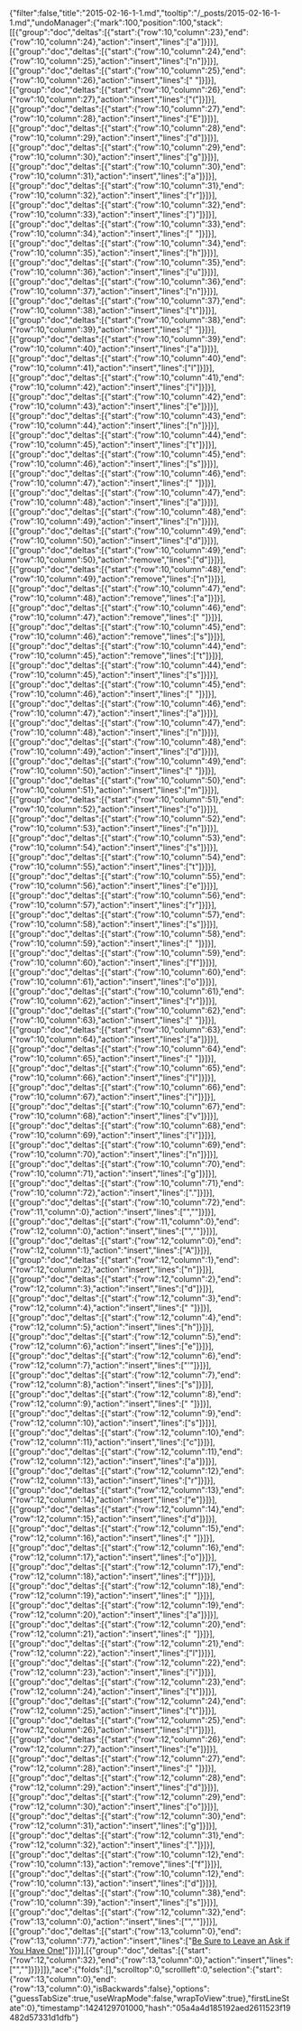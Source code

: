 {"filter":false,"title":"2015-02-16-1-1.md","tooltip":"/_posts/2015-02-16-1-1.md","undoManager":{"mark":100,"position":100,"stack":[[{"group":"doc","deltas":[{"start":{"row":10,"column":23},"end":{"row":10,"column":24},"action":"insert","lines":["a"]}]}],[{"group":"doc","deltas":[{"start":{"row":10,"column":24},"end":{"row":10,"column":25},"action":"insert","lines":["n"]}]}],[{"group":"doc","deltas":[{"start":{"row":10,"column":25},"end":{"row":10,"column":26},"action":"insert","lines":[" "]}]}],[{"group":"doc","deltas":[{"start":{"row":10,"column":26},"end":{"row":10,"column":27},"action":"insert","lines":["("]}]}],[{"group":"doc","deltas":[{"start":{"row":10,"column":27},"end":{"row":10,"column":28},"action":"insert","lines":["E"]}]}],[{"group":"doc","deltas":[{"start":{"row":10,"column":28},"end":{"row":10,"column":29},"action":"insert","lines":["d"]}]}],[{"group":"doc","deltas":[{"start":{"row":10,"column":29},"end":{"row":10,"column":30},"action":"insert","lines":["g"]}]}],[{"group":"doc","deltas":[{"start":{"row":10,"column":30},"end":{"row":10,"column":31},"action":"insert","lines":["a"]}]}],[{"group":"doc","deltas":[{"start":{"row":10,"column":31},"end":{"row":10,"column":32},"action":"insert","lines":["r"]}]}],[{"group":"doc","deltas":[{"start":{"row":10,"column":32},"end":{"row":10,"column":33},"action":"insert","lines":[")"]}]}],[{"group":"doc","deltas":[{"start":{"row":10,"column":33},"end":{"row":10,"column":34},"action":"insert","lines":[" "]}]}],[{"group":"doc","deltas":[{"start":{"row":10,"column":34},"end":{"row":10,"column":35},"action":"insert","lines":["h"]}]}],[{"group":"doc","deltas":[{"start":{"row":10,"column":35},"end":{"row":10,"column":36},"action":"insert","lines":["u"]}]}],[{"group":"doc","deltas":[{"start":{"row":10,"column":36},"end":{"row":10,"column":37},"action":"insert","lines":["n"]}]}],[{"group":"doc","deltas":[{"start":{"row":10,"column":37},"end":{"row":10,"column":38},"action":"insert","lines":["t"]}]}],[{"group":"doc","deltas":[{"start":{"row":10,"column":38},"end":{"row":10,"column":39},"action":"insert","lines":[" "]}]}],[{"group":"doc","deltas":[{"start":{"row":10,"column":39},"end":{"row":10,"column":40},"action":"insert","lines":["a"]}]}],[{"group":"doc","deltas":[{"start":{"row":10,"column":40},"end":{"row":10,"column":41},"action":"insert","lines":["l"]}]}],[{"group":"doc","deltas":[{"start":{"row":10,"column":41},"end":{"row":10,"column":42},"action":"insert","lines":["i"]}]}],[{"group":"doc","deltas":[{"start":{"row":10,"column":42},"end":{"row":10,"column":43},"action":"insert","lines":["e"]}]}],[{"group":"doc","deltas":[{"start":{"row":10,"column":43},"end":{"row":10,"column":44},"action":"insert","lines":["n"]}]}],[{"group":"doc","deltas":[{"start":{"row":10,"column":44},"end":{"row":10,"column":45},"action":"insert","lines":["t"]}]}],[{"group":"doc","deltas":[{"start":{"row":10,"column":45},"end":{"row":10,"column":46},"action":"insert","lines":["s"]}]}],[{"group":"doc","deltas":[{"start":{"row":10,"column":46},"end":{"row":10,"column":47},"action":"insert","lines":[" "]}]}],[{"group":"doc","deltas":[{"start":{"row":10,"column":47},"end":{"row":10,"column":48},"action":"insert","lines":["a"]}]}],[{"group":"doc","deltas":[{"start":{"row":10,"column":48},"end":{"row":10,"column":49},"action":"insert","lines":["n"]}]}],[{"group":"doc","deltas":[{"start":{"row":10,"column":49},"end":{"row":10,"column":50},"action":"insert","lines":["d"]}]}],[{"group":"doc","deltas":[{"start":{"row":10,"column":49},"end":{"row":10,"column":50},"action":"remove","lines":["d"]}]}],[{"group":"doc","deltas":[{"start":{"row":10,"column":48},"end":{"row":10,"column":49},"action":"remove","lines":["n"]}]}],[{"group":"doc","deltas":[{"start":{"row":10,"column":47},"end":{"row":10,"column":48},"action":"remove","lines":["a"]}]}],[{"group":"doc","deltas":[{"start":{"row":10,"column":46},"end":{"row":10,"column":47},"action":"remove","lines":[" "]}]}],[{"group":"doc","deltas":[{"start":{"row":10,"column":45},"end":{"row":10,"column":46},"action":"remove","lines":["s"]}]}],[{"group":"doc","deltas":[{"start":{"row":10,"column":44},"end":{"row":10,"column":45},"action":"remove","lines":["t"]}]}],[{"group":"doc","deltas":[{"start":{"row":10,"column":44},"end":{"row":10,"column":45},"action":"insert","lines":["s"]}]}],[{"group":"doc","deltas":[{"start":{"row":10,"column":45},"end":{"row":10,"column":46},"action":"insert","lines":[" "]}]}],[{"group":"doc","deltas":[{"start":{"row":10,"column":46},"end":{"row":10,"column":47},"action":"insert","lines":["a"]}]}],[{"group":"doc","deltas":[{"start":{"row":10,"column":47},"end":{"row":10,"column":48},"action":"insert","lines":["n"]}]}],[{"group":"doc","deltas":[{"start":{"row":10,"column":48},"end":{"row":10,"column":49},"action":"insert","lines":["d"]}]}],[{"group":"doc","deltas":[{"start":{"row":10,"column":49},"end":{"row":10,"column":50},"action":"insert","lines":[" "]}]}],[{"group":"doc","deltas":[{"start":{"row":10,"column":50},"end":{"row":10,"column":51},"action":"insert","lines":["m"]}]}],[{"group":"doc","deltas":[{"start":{"row":10,"column":51},"end":{"row":10,"column":52},"action":"insert","lines":["o"]}]}],[{"group":"doc","deltas":[{"start":{"row":10,"column":52},"end":{"row":10,"column":53},"action":"insert","lines":["n"]}]}],[{"group":"doc","deltas":[{"start":{"row":10,"column":53},"end":{"row":10,"column":54},"action":"insert","lines":["s"]}]}],[{"group":"doc","deltas":[{"start":{"row":10,"column":54},"end":{"row":10,"column":55},"action":"insert","lines":["t"]}]}],[{"group":"doc","deltas":[{"start":{"row":10,"column":55},"end":{"row":10,"column":56},"action":"insert","lines":["e"]}]}],[{"group":"doc","deltas":[{"start":{"row":10,"column":56},"end":{"row":10,"column":57},"action":"insert","lines":["r"]}]}],[{"group":"doc","deltas":[{"start":{"row":10,"column":57},"end":{"row":10,"column":58},"action":"insert","lines":["s"]}]}],[{"group":"doc","deltas":[{"start":{"row":10,"column":58},"end":{"row":10,"column":59},"action":"insert","lines":[" "]}]}],[{"group":"doc","deltas":[{"start":{"row":10,"column":59},"end":{"row":10,"column":60},"action":"insert","lines":["f"]}]}],[{"group":"doc","deltas":[{"start":{"row":10,"column":60},"end":{"row":10,"column":61},"action":"insert","lines":["o"]}]}],[{"group":"doc","deltas":[{"start":{"row":10,"column":61},"end":{"row":10,"column":62},"action":"insert","lines":["r"]}]}],[{"group":"doc","deltas":[{"start":{"row":10,"column":62},"end":{"row":10,"column":63},"action":"insert","lines":[" "]}]}],[{"group":"doc","deltas":[{"start":{"row":10,"column":63},"end":{"row":10,"column":64},"action":"insert","lines":["a"]}]}],[{"group":"doc","deltas":[{"start":{"row":10,"column":64},"end":{"row":10,"column":65},"action":"insert","lines":[" "]}]}],[{"group":"doc","deltas":[{"start":{"row":10,"column":65},"end":{"row":10,"column":66},"action":"insert","lines":["l"]}]}],[{"group":"doc","deltas":[{"start":{"row":10,"column":66},"end":{"row":10,"column":67},"action":"insert","lines":["i"]}]}],[{"group":"doc","deltas":[{"start":{"row":10,"column":67},"end":{"row":10,"column":68},"action":"insert","lines":["v"]}]}],[{"group":"doc","deltas":[{"start":{"row":10,"column":68},"end":{"row":10,"column":69},"action":"insert","lines":["i"]}]}],[{"group":"doc","deltas":[{"start":{"row":10,"column":69},"end":{"row":10,"column":70},"action":"insert","lines":["n"]}]}],[{"group":"doc","deltas":[{"start":{"row":10,"column":70},"end":{"row":10,"column":71},"action":"insert","lines":["g"]}]}],[{"group":"doc","deltas":[{"start":{"row":10,"column":71},"end":{"row":10,"column":72},"action":"insert","lines":["."]}]}],[{"group":"doc","deltas":[{"start":{"row":10,"column":72},"end":{"row":11,"column":0},"action":"insert","lines":["",""]}]}],[{"group":"doc","deltas":[{"start":{"row":11,"column":0},"end":{"row":12,"column":0},"action":"insert","lines":["",""]}]}],[{"group":"doc","deltas":[{"start":{"row":12,"column":0},"end":{"row":12,"column":1},"action":"insert","lines":["A"]}]}],[{"group":"doc","deltas":[{"start":{"row":12,"column":1},"end":{"row":12,"column":2},"action":"insert","lines":["n"]}]}],[{"group":"doc","deltas":[{"start":{"row":12,"column":2},"end":{"row":12,"column":3},"action":"insert","lines":["d"]}]}],[{"group":"doc","deltas":[{"start":{"row":12,"column":3},"end":{"row":12,"column":4},"action":"insert","lines":[" "]}]}],[{"group":"doc","deltas":[{"start":{"row":12,"column":4},"end":{"row":12,"column":5},"action":"insert","lines":["h"]}]}],[{"group":"doc","deltas":[{"start":{"row":12,"column":5},"end":{"row":12,"column":6},"action":"insert","lines":["e"]}]}],[{"group":"doc","deltas":[{"start":{"row":12,"column":6},"end":{"row":12,"column":7},"action":"insert","lines":["'"]}]}],[{"group":"doc","deltas":[{"start":{"row":12,"column":7},"end":{"row":12,"column":8},"action":"insert","lines":["s"]}]}],[{"group":"doc","deltas":[{"start":{"row":12,"column":8},"end":{"row":12,"column":9},"action":"insert","lines":[" "]}]}],[{"group":"doc","deltas":[{"start":{"row":12,"column":9},"end":{"row":12,"column":10},"action":"insert","lines":["s"]}]}],[{"group":"doc","deltas":[{"start":{"row":12,"column":10},"end":{"row":12,"column":11},"action":"insert","lines":["c"]}]}],[{"group":"doc","deltas":[{"start":{"row":12,"column":11},"end":{"row":12,"column":12},"action":"insert","lines":["a"]}]}],[{"group":"doc","deltas":[{"start":{"row":12,"column":12},"end":{"row":12,"column":13},"action":"insert","lines":["r"]}]}],[{"group":"doc","deltas":[{"start":{"row":12,"column":13},"end":{"row":12,"column":14},"action":"insert","lines":["e"]}]}],[{"group":"doc","deltas":[{"start":{"row":12,"column":14},"end":{"row":12,"column":15},"action":"insert","lines":["d"]}]}],[{"group":"doc","deltas":[{"start":{"row":12,"column":15},"end":{"row":12,"column":16},"action":"insert","lines":[" "]}]}],[{"group":"doc","deltas":[{"start":{"row":12,"column":16},"end":{"row":12,"column":17},"action":"insert","lines":["o"]}]}],[{"group":"doc","deltas":[{"start":{"row":12,"column":17},"end":{"row":12,"column":18},"action":"insert","lines":["f"]}]}],[{"group":"doc","deltas":[{"start":{"row":12,"column":18},"end":{"row":12,"column":19},"action":"insert","lines":[" "]}]}],[{"group":"doc","deltas":[{"start":{"row":12,"column":19},"end":{"row":12,"column":20},"action":"insert","lines":["a"]}]}],[{"group":"doc","deltas":[{"start":{"row":12,"column":20},"end":{"row":12,"column":21},"action":"insert","lines":[" "]}]}],[{"group":"doc","deltas":[{"start":{"row":12,"column":21},"end":{"row":12,"column":22},"action":"insert","lines":["l"]}]}],[{"group":"doc","deltas":[{"start":{"row":12,"column":22},"end":{"row":12,"column":23},"action":"insert","lines":["i"]}]}],[{"group":"doc","deltas":[{"start":{"row":12,"column":23},"end":{"row":12,"column":24},"action":"insert","lines":["t"]}]}],[{"group":"doc","deltas":[{"start":{"row":12,"column":24},"end":{"row":12,"column":25},"action":"insert","lines":["t"]}]}],[{"group":"doc","deltas":[{"start":{"row":12,"column":25},"end":{"row":12,"column":26},"action":"insert","lines":["l"]}]}],[{"group":"doc","deltas":[{"start":{"row":12,"column":26},"end":{"row":12,"column":27},"action":"insert","lines":["e"]}]}],[{"group":"doc","deltas":[{"start":{"row":12,"column":27},"end":{"row":12,"column":28},"action":"insert","lines":[" "]}]}],[{"group":"doc","deltas":[{"start":{"row":12,"column":28},"end":{"row":12,"column":29},"action":"insert","lines":["d"]}]}],[{"group":"doc","deltas":[{"start":{"row":12,"column":29},"end":{"row":12,"column":30},"action":"insert","lines":["o"]}]}],[{"group":"doc","deltas":[{"start":{"row":12,"column":30},"end":{"row":12,"column":31},"action":"insert","lines":["g"]}]}],[{"group":"doc","deltas":[{"start":{"row":12,"column":31},"end":{"row":12,"column":32},"action":"insert","lines":["."]}]}],[{"group":"doc","deltas":[{"start":{"row":10,"column":12},"end":{"row":10,"column":13},"action":"remove","lines":["f"]}]}],[{"group":"doc","deltas":[{"start":{"row":10,"column":12},"end":{"row":10,"column":13},"action":"insert","lines":["d"]}]}],[{"group":"doc","deltas":[{"start":{"row":10,"column":38},"end":{"row":10,"column":39},"action":"insert","lines":["s"]}]}],[{"group":"doc","deltas":[{"start":{"row":12,"column":32},"end":{"row":13,"column":0},"action":"insert","lines":["",""]}]}],[{"group":"doc","deltas":[{"start":{"row":13,"column":0},"end":{"row":13,"column":77},"action":"insert","lines":["[Be Sure to Leave an Ask if You Have One!](http://but-iloveweird.tumblr.com/)"]}]}],[{"group":"doc","deltas":[{"start":{"row":12,"column":32},"end":{"row":13,"column":0},"action":"insert","lines":["",""]}]}]]},"ace":{"folds":[],"scrolltop":0,"scrollleft":0,"selection":{"start":{"row":13,"column":0},"end":{"row":13,"column":0},"isBackwards":false},"options":{"guessTabSize":true,"useWrapMode":false,"wrapToView":true},"firstLineState":0},"timestamp":1424129701000,"hash":"05a4a4d185192aed2611523f19482d57331d1dfb"}
